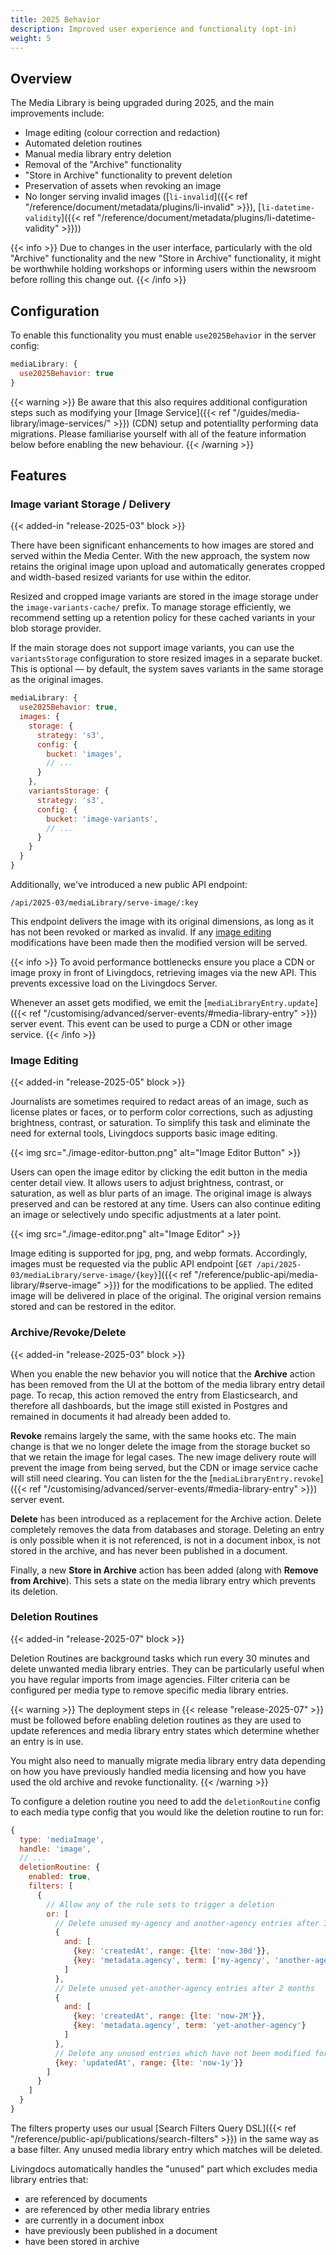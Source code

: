 ```yaml
---
title: 2025 Behavior
description: Improved user experience and functionality (opt-in)
weight: 5
---
```


## Overview

The Media Library is being upgraded during 2025, and the main improvements include:
- Image editing (colour correction and redaction)
- Automated deletion routines
- Manual media library entry deletion
- Removal of the "Archive" functionality
- "Store in Archive" functionality to prevent deletion
- Preservation of assets when revoking an image
- No longer serving invalid images ([`li-invalid`]({{< ref "/reference/document/metadata/plugins/li-invalid" >}}), [`li-datetime-validity`]({{< ref "/reference/document/metadata/plugins/li-datetime-validity" >}}))

{{< info >}}
Due to changes in the user interface, particularly with the old "Archive" functionality and the new "Store in Archive" functionality, it might be worthwhile holding workshops or informing users within the newsroom before rolling this change out.
{{< /info >}}

## Configuration

To enable this functionality you must enable `use2025Behavior` in the server config:

```js
mediaLibrary: {
  use2025Behavior: true
}
```

{{< warning >}}
Be aware that this also requires additional configuration steps such as modifying your [Image Service]({{< ref "/guides/media-library/image-services/" >}}) (CDN) setup and potentiallty performing data migrations. Please familiarise yourself with all of the feature information below before enabling the new behaviour.
{{< /warning >}}

## Features

### Image variant Storage / Delivery

{{< added-in "release-2025-03" block >}}

There have been significant enhancements to how images are stored and served within the Media Center. With the new approach, the system now retains the original image upon upload and automatically generates cropped and width-based resized variants for use within the editor.

Resized and cropped image variants are stored in the image storage under the `image-variants-cache/` prefix. To manage storage efficiently, we recommend setting up a retention policy for these cached variants in your blob storage provider.

If the main storage does not support image variants, you can use the `variantsStorage` configuration to store resized images in a separate bucket. This is optional — by default, the system saves variants in the same storage as the original images.

```js
mediaLibrary: {
  use2025Behavior: true,
  images: {
    storage: {
      strategy: 's3',
      config: {
        bucket: 'images',
        // ...
      }
    },
    variantsStorage: {
      strategy: 's3',
      config: {
        bucket: 'image-variants',
        // ...
      }
    }
  }
}
```

Additionally, we've introduced a new public API endpoint:

`/api/2025-03/mediaLibrary/serve-image/:key`

This endpoint delivers the image with its original dimensions, as long as it has not been revoked or marked as invalid. If any [image editing](#image-editing) modifications have been made then the modified version will be served.

{{< info >}}
To avoid performance bottlenecks ensure you place a CDN or image proxy in front of Livingdocs, retrieving images via the new API. This prevents excessive load on the Livingdocs Server.

Whenever an asset gets modified, we emit the [`mediaLibraryEntry.update`]({{< ref "/customising/advanced/server-events/#media-library-entry" >}}) server event. This event can be used to purge a CDN or other image service.
{{< /info >}}

### Image Editing

{{< added-in "release-2025-05" block >}}

Journalists are sometimes required to redact areas of an image, such as license plates or faces, or to perform color corrections, such as adjusting brightness, contrast, or saturation. To simplify this task and eliminate the need for external tools, Livingdocs supports basic image editing.

{{< img src="./image-editor-button.png" alt="Image Editor Button" >}}

Users can open the image editor by clicking the edit button in the media center detail view. It allows users to adjust brightness, contrast, or saturation, as well as blur parts of an image. The original image is always preserved and can be restored at any time. Users can also continue editing an image or selectively undo specific adjustments at a later point.

{{< img src="./image-editor.png" alt="Image Editor" >}}

Image editing is supported for jpg, png, and webp formats. Accordingly, images must be requested via the public API endpoint [`GET /api/2025-03/mediaLibrary/serve-image/{key}`]({{< ref "/reference/public-api/media-library/#serve-image" >}}) for the modifications to be applied. The edited image will be delivered in place of the original. The original version remains stored and can be restored in the editor.

### Archive/Revoke/Delete

{{< added-in "release-2025-03" block >}}

When you enable the new behavior you will notice that the **Archive** action has been removed from the UI at the bottom of the media library entry detail page. To recap, this action removed the entry from Elasticsearch, and therefore all dashboards, but the image still existed in Postgres and remained in documents it had already been added to.

**Revoke** remains largely the same, with the same hooks etc. The main change is that we no longer delete the image from the storage bucket so that we retain the image for legal cases. The new image delivery route will prevent the image from being served, but the CDN or image service cache will still need clearing. You can listen for the the [`mediaLibraryEntry.revoke`]({{< ref "/customising/advanced/server-events/#media-library-entry" >}}) server event.

**Delete** has been introduced as a replacement for the Archive action. Delete completely removes the data from databases and storage. Deleting an entry is only possible when it is not referenced, is not in a document inbox, is not stored in the archive, and has never been published in a document.

Finally, a new **Store in Archive** action has been added (along with **Remove from Archive**). This sets a state on the media library entry which prevents its deletion.

### Deletion Routines

{{< added-in "release-2025-07" block >}}

Deletion Routines are background tasks which run every 30 minutes and delete unwanted media library entries. They can be particularly useful when you have regular imports from image agencies. Filter criteria can be configured per media type to remove specific media library entries.

{{< warning >}}
The deployment steps in {{< release "release-2025-07" >}} must be followed before enabling deletion routines as they are used to update references and media library entry states which determine whether an entry is in use.

You might also need to manually migrate media library entry data depending on how you have previously handled media licensing and how you have used the old archive and revoke functionality.
{{< /warning >}}

To configure a deletion routine you need to add the `deletionRoutine` config to each media type config that you would like the deletion routine to run for:

```js
{
  type: 'mediaImage',
  handle: 'image',
  // ...
  deletionRoutine: {
    enabled: true,
    filters: [
      {
        // Allow any of the rule sets to trigger a deletion
        or: [
          // Delete unused my-agency and another-agency entries after 30 days
          {
            and: [
              {key: 'createdAt', range: {lte: 'now-30d'}},
              {key: 'metadata.agency', term: ['my-agency', 'another-agency']}
            ]
          },
          // Delete unused yet-another-agency entries after 2 months
          {
            and: [
              {key: 'createdAt', range: {lte: 'now-2M'}},
              {key: 'metadata.agency', term: 'yet-another-agency'}
            ]
          },
          // Delete any unused entries which have not been modified for 1 year
          {key: 'updatedAt', range: {lte: 'now-1y'}}
        ]
      }
    ]
  }
}
```

The filters property uses our usual [Search Filters Query DSL]({{< ref "/reference/public-api/publications/search-filters" >}}) in the same way as a base filter. Any unused media library entry which matches will be deleted.

Livingdocs automatically handles the "unused" part which excludes media library entries that:
- are referenced by documents
- are referenced by other media library entries
- are currently in a document inbox
- have previously been published in a document
- have been stored in archive
